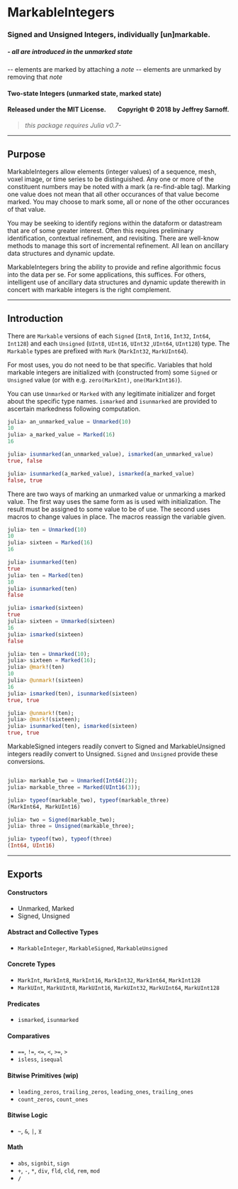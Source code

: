 # MarkableIntegers

### Signed and Unsigned Integers, individually [un]markable.

##### - all are introduced in the _unmarked_ state
-- elements are marked by attaching a _note_
-- elements are unmarked by removing that _note_


####  Two-state Integers (unmarked state, marked state)

#### Released under the MIT License. &nbsp; &nbsp; &nbsp; &nbsp;Copyright &copy; 2018 by Jeffrey Sarnoff.

> _this package requires Julia v0.7-_

----
## Purpose

MarkableIntegers allow elements (integer values) of a sequence, mesh, voxel image, or time series to be distinguished. Any one or more of the constituent numbers may be noted with a mark (a re-find-able tag).  Marking one value does not mean that all other occurances of that value become marked.  You may choose to mark some, all or none of the other occurances of that value.

You may be seeking to identify regions within the dataform or datastream that are of some greater interest.  Often this requires preliminary identification, contextual refinement, and revisiting.  There are well-know methods to manage this sort of incremental refinement.  All lean on ancillary data structures and dynamic update.

MarkableIntegers bring the ability to provide and refine algorithmic focus into the data per se.  For some applications, this suffices.  For others, intelligent use of ancillary data structures and dynamic update therewith in concert with markable integers is the right complement.


----
## Introduction

There are `Markable` versions of each `Signed` (`Int8`, `Int16`, `Int32`, `Int64`, `Int128`) and each `Unsigned` (`UInt8`, `UInt16`, `UInt32` ,`UInt64`, `UInt128`) type.  The `Markable` types are prefixed with `Mark` (`MarkInt32`, `MarkUInt64`).

For most uses, you do not need to be that specific.  Variables that hold markable integers are initialized with (constructed from) some `Signed` or `Unsigned` value (or with e.g. `zero(MarkInt)`, `one(MarkInt16)`).

You can use `Unmarked` or `Marked` with any legitimate initializer and forget about the specific type names. `ismarked` and `isunmarked` are provided to ascertain markedness following computation.

```julia
julia> an_unmarked_value = Unmarked(10)
10
julia> a_marked_value = Marked(16)
16

julia> isunmarked(an_unmarked_value), ismarked(an_unmarked_value)
true, false

julia> isunmarked(a_marked_value), ismarked(a_marked_value)
false, true
```

There are two ways of marking an unmarked value or unmarking a marked value.
The first way uses the same form as is used with initialization. The result must be assigned to some value to be of use. The second uses macros to change values in place.  The macros reassign the variable given.

```julia
julia> ten = Unmarked(10)
10
julia> sixteen = Marked(16)
16

julia> isunmarked(ten)
true
julia> ten = Marked(ten)
10
julia> isunmarked(ten)
false

julia> ismarked(sixteen)
true
julia> sixteen = Unmarked(sixteen)
16
julia> ismarked(sixteen)
false
```

```julia
julia> ten = Unmarked(10);
julia> sixteen = Marked(16);
julia> @mark!(ten)
10
julia> @unmark!(sixteen)
16
julia> ismarked(ten), isunmarked(sixteen)
true, true

julia> @unmark!(ten);
julia> @mark!(sixteen);
julia> isunmarked(ten), ismarked(sixteen)
true, true
```
MarkableSigned integers readily convert to Signed and MarkableUnsigned integers readily convert to Unsigned.  `Signed` and `Unsigned` provide these conversions.

```julia

julia> markable_two = Unmarked(Int64(2));
julia> markable_three = Marked(UInt16(3));

julia> typeof(markable_two), typeof(markable_three)
(MarkInt64, MarkUInt16)

julia> two = Signed(markable_two);
julia> three = Unsigned(markable_three);

julia> typeof(two), typeof(three)
(Int64, UInt16)
```

----

## Exports

#### Constructors
- Unmarked, Marked
- Signed, Unsigned

#### Abstract and Collective Types
- `MarkableInteger`, `MarkableSigned`, `MarkableUnsigned`

#### Concrete Types
- `MarkInt`, `MarkInt8`, `MarkInt16`, `MarkInt32`, `MarkInt64`, `MarkInt128`
- `MarkUInt`, `MarkUInt8`, `MarkUInt16`, `MarkUInt32`, `MarkUInt64`, `MarkUInt128`

#### Predicates
 - `ismarked`, `isunmarked`
 
#### Comparatives
  - `==`, `!=`, `<=`, `<`, `>=`, `>`
  - `isless`, `isequal`

#### Bitwise Primitives (wip)
  - `leading_zeros`, `trailing_zeros`, `leading_ones`, `trailing_ones`
  - `count_zeros`, `count_ones`

#### Bitwise Logic
- `~`, `&`, `|`, `⊻`
  
#### Math
  - `abs`, `signbit`, `sign`
  - `+`, `-`, `*`, `div`, `fld`, `cld`, `rem`, `mod`
  - `/`
  


